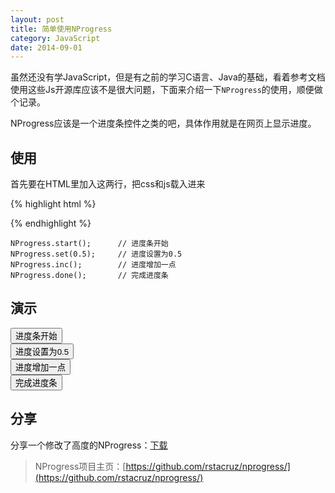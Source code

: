 ```yaml
---
layout: post
title: 简单使用NProgress
category: JavaScript
date: 2014-09-01
---
```


虽然还没有学JavaScript，但是有之前的学习C语言、Java的基础，看着参考文档使用这些Js开源库应该不是很大问题，下面来介绍一下`NProgress`的使用，顺便做个记录。

NProgress应该是一个进度条控件之类的吧，具体作用就是在网页上显示进度。

## 使用

首先要在HTML里加入这两行，把css和js载入进来

{% highlight html %}
<link rel="stylesheet" href="nprogress.css">
<script type="text/javascript" src="nprogress.js"></script>
{% endhighlight %}

	NProgress.start();		// 进度条开始
	NProgress.set(0.5);		// 进度设置为0.5
	NProgress.inc();		// 进度增加一点
	NProgress.done();		// 完成进度条

## 演示

<p>
  <button onclick="NProgress.start();">进度条开始</button>
  <br/>
  <button onclick="NProgress.set(0.5);">进度设置为0.5</button>
  <br/>
  <button onclick="NProgress.inc();">进度增加一点</button>
  <br/>
  <button onclick="NProgress.done();">完成进度条</button>
</p>

## 分享

分享一个修改了高度的NProgress：[下载](/blog/2014/09/01/nprogress-0.1.6.zip)

> NProgress项目主页：[https://github.com/rstacruz/nprogress/](https://github.com/rstacruz/nprogress/)
